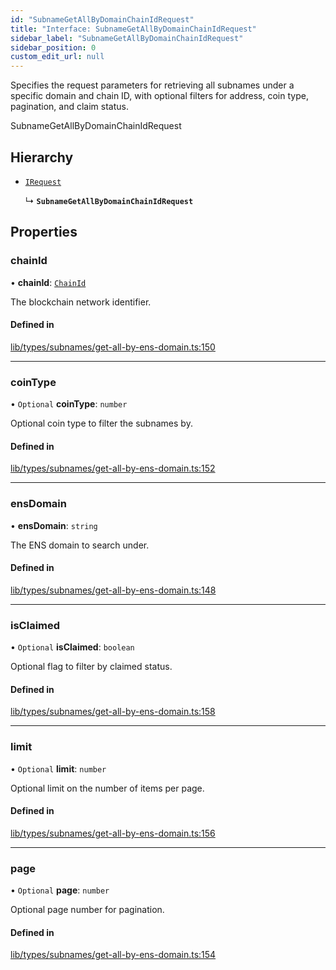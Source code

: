 ```yaml
---
id: "SubnameGetAllByDomainChainIdRequest"
title: "Interface: SubnameGetAllByDomainChainIdRequest"
sidebar_label: "SubnameGetAllByDomainChainIdRequest"
sidebar_position: 0
custom_edit_url: null
---
```


Specifies the request parameters for retrieving all subnames under a specific domain and chain ID,
with optional filters for address, coin type, pagination, and claim status.

 SubnameGetAllByDomainChainIdRequest

## Hierarchy

- [`IRequest`](IRequest.md)

  ↳ **`SubnameGetAllByDomainChainIdRequest`**

## Properties

### chainId

• **chainId**: [`ChainId`](../modules.md#chainid)

The blockchain network identifier.

#### Defined in

[lib/types/subnames/get-all-by-ens-domain.ts:150](https://github.com/JustaName-id/JustaName-sdk/blob/1dd4ff6/packages/@justaname.id/sdk/src/lib/types/subnames/get-all-by-ens-domain.ts#L150)

___

### coinType

• `Optional` **coinType**: `number`

Optional coin type to filter the subnames by.

#### Defined in

[lib/types/subnames/get-all-by-ens-domain.ts:152](https://github.com/JustaName-id/JustaName-sdk/blob/1dd4ff6/packages/@justaname.id/sdk/src/lib/types/subnames/get-all-by-ens-domain.ts#L152)

___

### ensDomain

• **ensDomain**: `string`

The ENS domain to search under.

#### Defined in

[lib/types/subnames/get-all-by-ens-domain.ts:148](https://github.com/JustaName-id/JustaName-sdk/blob/1dd4ff6/packages/@justaname.id/sdk/src/lib/types/subnames/get-all-by-ens-domain.ts#L148)

___

### isClaimed

• `Optional` **isClaimed**: `boolean`

Optional flag to filter by claimed status.

#### Defined in

[lib/types/subnames/get-all-by-ens-domain.ts:158](https://github.com/JustaName-id/JustaName-sdk/blob/1dd4ff6/packages/@justaname.id/sdk/src/lib/types/subnames/get-all-by-ens-domain.ts#L158)

___

### limit

• `Optional` **limit**: `number`

Optional limit on the number of items per page.

#### Defined in

[lib/types/subnames/get-all-by-ens-domain.ts:156](https://github.com/JustaName-id/JustaName-sdk/blob/1dd4ff6/packages/@justaname.id/sdk/src/lib/types/subnames/get-all-by-ens-domain.ts#L156)

___

### page

• `Optional` **page**: `number`

Optional page number for pagination.

#### Defined in

[lib/types/subnames/get-all-by-ens-domain.ts:154](https://github.com/JustaName-id/JustaName-sdk/blob/1dd4ff6/packages/@justaname.id/sdk/src/lib/types/subnames/get-all-by-ens-domain.ts#L154)
